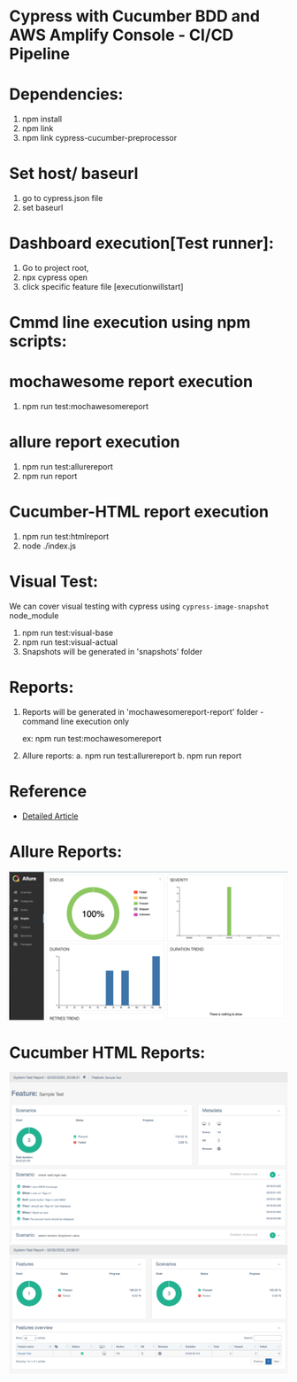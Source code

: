 # Cypress with Cucumber BDD and AWS Amplify Console - CI/CD Pipeline

# Dependencies:
1. npm install
2. npm link
3. npm link cypress-cucumber-preprocessor

# Set host/ baseurl
1. go to cypress.json file
2. set baseurl

# Dashboard execution[Test runner]:
1. Go to project root, 
2. npx cypress open
3. click specific feature file [executionwillstart]

# Cmmd line execution using npm scripts:
# mochawesome report execution
1. npm run test:mochawesomereport

# allure report execution
1. npm run test:allurereport
2. npm run report

# Cucumber-HTML report execution
1. npm run test:htmlreport
2. node ./index.js


# Visual Test: 
We can cover visual testing with cypress using `cypress-image-snapshot` node_module
1. npm run test:visual-base
2. npm run test:visual-actual
3. Snapshots will be generated in 'snapshots' folder

# Reports:
1. Reports will be generated in 'mochawesomereport-report' folder - command line execution only
  
   ex: npm run test:mochawesomereport

2. Allure reports: 
    a. npm run test:allurereport
    b. npm run report
    

# Reference
- [Detailed Article](https://medium.com/@vinayaktitti/getting-started-with-cypress-and-cucumber-api-2d7057e34047)


# Allure Reports:

![Screenshot](cypress/screenshots/allure.png?raw=true "Allure")

# Cucumber HTML Reports:

![Screenshot](cypress/screenshots/html1.png?raw=true "Cucumber HTML")
![Screenshot](cypress/screenshots/html2.png?raw=true "Cucumber HTML")

